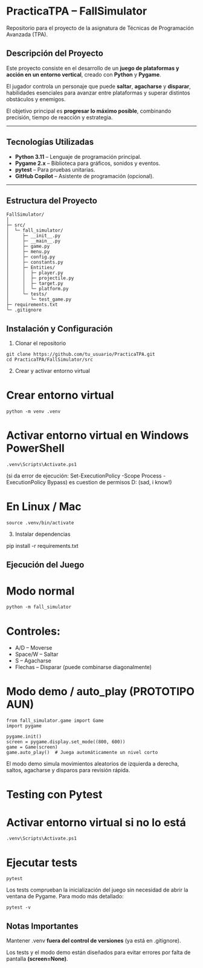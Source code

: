 # PracticaTPA – FallSimulator

Repositorio para el proyecto de la asignatura de Técnicas de Programación Avanzada (TPA).

## Descripción del Proyecto

Este proyecto consiste en el desarrollo de un **juego de plataformas y acción en un entorno vertical**, creado con **Python** y **Pygame**.  

El jugador controla un personaje que puede **saltar**, **agacharse** y **disparar**, habilidades esenciales para avanzar entre plataformas y superar distintos obstáculos y enemigos.  

El objetivo principal es **progresar lo máximo posible**, combinando precisión, tiempo de reacción y estrategia.

---

## Tecnologías Utilizadas

- **Python 3.11** – Lenguaje de programación principal.  
- **Pygame 2.x** – Biblioteca para gráficos, sonidos y eventos.  
- **pytest** – Para pruebas unitarias.  
- **GitHub Copilot** – Asistente de programación (opcional).  

---

## Estructura del Proyecto

```text
FallSimulator/
│
├─ src/
│  └─ fall_simulator/
│     ├─ __init__.py
│     ├─ __main__.py
│     ├─ game.py
│     ├─ menu.py
│     ├─ config.py
│     ├─ constants.py
│     ├─ Entities/
│     │  ├─ player.py
│     │  ├─ projectile.py
│     │  ├─ target.py
│     │  └─ platform.py
│     └─ tests/
│        └─ test_game.py
├─ requirements.txt
└─ .gitignore
```
## Instalación y Configuración
1. Clonar el repositorio
```
git clone https://github.com/tu_usuario/PracticaTPA.git
cd PracticaTPA/FallSimulator/src
```

2. Crear y activar entorno virtual
# Crear entorno virtual
```
python -m venv .venv
```

# Activar entorno virtual en Windows PowerShell
```
.venv\Scripts\Activate.ps1
```
(si da error de ejecución: Set-ExecutionPolicy -Scope Process -ExecutionPolicy Bypass)
es cuestion de permisos D: (sad, i know!)

# En Linux / Mac
```
source .venv/bin/activate
```
3. Instalar dependencias

pip install -r requirements.txt

## Ejecución del Juego
# Modo normal
```
python -m fall_simulator
```

# Controles:

- A/D – Moverse
- Space/W – Saltar
- S – Agacharse
- Flechas – Disparar (puede combinarse diagonalmente)

# Modo demo / auto_play (PROTOTIPO AUN)
```
from fall_simulator.game import Game
import pygame

pygame.init()
screen = pygame.display.set_mode((800, 600))
game = Game(screen)
game.auto_play()  # Juega automáticamente un nivel corto
```

El modo demo simula movimientos aleatorios de izquierda a derecha, saltos, agacharse y disparos para revisión rápida.


# Testing con Pytest

# Activar entorno virtual si no lo está
```
.venv\Scripts\Activate.ps1
```

# Ejecutar tests
```
pytest
```

Los tests comprueban la inicialización del juego sin necesidad de abrir la ventana de Pygame.
Para modo más detallado:
```
pytest -v
```

## Notas Importantes

Mantener .venv **fuera del control de versiones** (ya está en .gitignore).

Los tests y el modo demo están diseñados para evitar errores por falta de pantalla **(screen=None)**.
